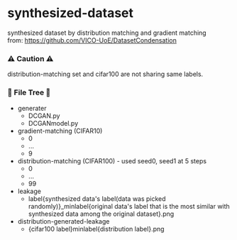 # synthesized-dataset
synthesized dataset by distribution matching and gradient matching  
from: https://github.com/VICO-UoE/DatasetCondensation  

### ⚠️ Caution ⚠️  
distribution-matching set and cifar100 are not sharing same labels.  

### 📁 File Tree 📁  
- generater
    - DCGAN.py
    - DCGANmodel.py
- gradient-matching (CIFAR10)  
    - 0  
    - ...  
    - 9  
- distribution-matching (CIFAR100) - used seed0, seed1 at 5 steps  
    - 0  
    - ...  
    - 99  
- leakage
    - label{synthesized data's label(data was picked randomly)}_minlabel{original data's label that is the most similar with synthesized data among the original dataset}.png
- distribution-generated-leakage
    - {cifar100 label}minlabel{distribution label}.png